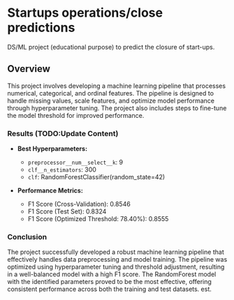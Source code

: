 # Startups operations/close predictions

DS/ML project (educational purpose) to predict the closure of start-ups.

## Overview

This project involves developing a machine learning pipeline that processes numerical, categorical, and ordinal features. The pipeline is designed to handle missing values, scale features, and optimize model performance through hyperparameter tuning. The project also includes steps to fine-tune the model threshold for improved performance.


### Results (TODO:Update Content)

- **Best Hyperparameters:**
  - `preprocessor__num__select__k`: 9
  - `clf__n_estimators`: 300
  - `clf`: RandomForestClassifier(random_state=42)

- **Performance Metrics:**
  - F1 Score (Cross-Validation): 0.8546
  - F1 Score (Test Set): 0.8324
  - F1 Score (Optimized Threshold: 78.40%): 0.8555

### Conclusion

The project successfully developed a robust machine learning pipeline that effectively handles data preprocessing and model training. The pipeline was optimized using hyperparameter tuning and threshold adjustment, resulting in a well-balanced model with a high F1 score. The RandomForest model with the identified parameters proved to be the most effective, offering consistent performance across both the training and test datasets.
est.
